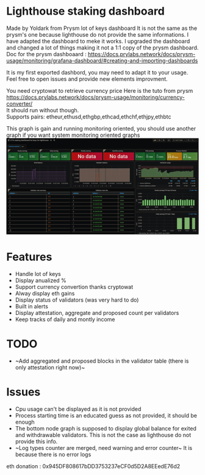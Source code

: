 # Lighthouse staking dashboard

Made by Yoldark from Prysm lot of keys dashboard
It is not the same as the prysm's one because lighthouse do not provide the same informations. I have adapted the dashboard to meke it works. I upgraded the dashboard and changed a lot of things making it not a 1:1 copy of the prysm dashboard.  
Doc for the prysm dashboaard : https://docs.prylabs.network/docs/prysm-usage/monitoring/grafana-dashboard/#creating-and-importing-dashboards

It is my first exported dashbord, you may need to adapt it to your usage. Feel free to open issues and provide new elements improvment.

You need cryptowat to retrieve currency price Here is the tuto from prysm https://docs.prylabs.network/docs/prysm-usage/monitoring/currency-converter/  
It should run without though.  
Supports pairs: etheur,ethusd,ethgbp,ethcad,ethchf,ethjpy,ethbtc

This graph is gain and running monitoring oriented, you should use another graph if you want system monitoring oriented graphs 
<img src=preview.PNG>

# Features
* Handle lot of keys
* Display anualized %
* Support currency convertion thanks cryptowat
* Alway display eth gains
* Display status of validators (was very hard to do)
* Built in alerts
* Display attestation, aggregate and proposed count per validators
* Keep tracks of daily and montly income

# TODO
* ~Add aggregated and proposed blocks in the validator table (there is only attestation right now)~

# Issues
* Cpu usage can't be displayed as it is not provided
* Process starting time is an educated guess as not provided, it should be enough
* The bottom node graph is supposed to display global balance for exited and withdrawable validators. This is not the case as lighthouse do not provide this info.
* ~Log types counter are merged, need warning and error counter~ It is because there is no error logs

eth donation : 0x945DF808617bDD3753237eCF0d5D2A8EEedE76d2  
